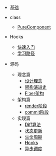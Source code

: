 - [基础](/src/0001.md)

- class
  - [PureComponent](/src/0014.md)
- Hooks
  - [快速入门](/src/0012.md)
  - [学习路径](/src/0013.md)

- 源码
  - 理念篇
    - [设计理念](/src/0002.md)
    - [架构演进史](/src/0003.md)
    - [Fiber架构](/src/0004.md)
  - 架构篇
    - [render阶段](/src/0005.md)
    - [commit阶段](/src/0006.md)
  - 实现篇
    - [Diff算法](/src/0007.md)
    - [状态更新](/src/0008.md)
    - [生命周期](/src/0009.md)
    - [Hooks](/src/0010.md)
    - [异步调度](/src/0011.md)
    